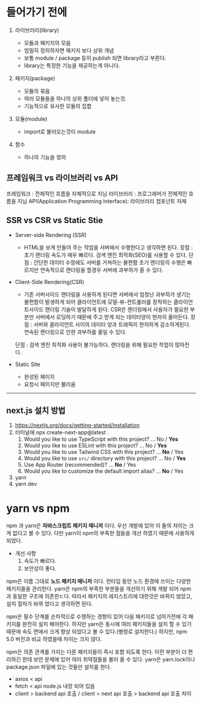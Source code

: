 # 들어가기 전에

1. 라이브러리(library)
    - 모듈과 패키지의 모음
    - 엄밀히 정의하자면 패키지 보다 상위 개념
    - 보통 module / package 등이 publish 되면 library라고 부른다.
    - library는 특정한 기능을 제공하는게 아니다.

2. 패키지(package)
    - 모듈의 묶음 
    - 여러 모듈들을 하나의 상위 폴더에 넣어 놓는것.
    - 기능적으로 유사한 모듈의 집합
    

3. 모듈(module)
    - import로 불러오는것이 module

4. 함수 
    - 하나의 기능을 정의 

## 프레임워크 vs 라이브러리 vs API
프레임워크 : 전체적인 흐름을 자체적으로 지님
라이브러리 : 프로그래머가 전체적인 흐름을 지님
API(Application Programming Interface): 라이브러리 컴포넌트 자체 

## SSR vs CSR vs Static Stie
- Server-side Rendering (SSR)
    - HTML을 보게 만들어 주는 작업을 서버에서 수행한다고 생각하면 된다. 
    장점 : 초기 랜더링 속도가 매우 빠르다.
          검색 엔진 최적화(SEO)를 사용할 수 있다.
    단점 : 간단한 데이터 수정에도 서버를 거쳐하는 불편함
          초기 랜더링의 수행은 빠르지만 연속적으로 랜더링을 할경우 서버에 과부하가 올 수 있다.

- Client-Side Rendering(CSR)
    - 기존 서버사이드 랜더링을 사용하게 된다면 서버에서 엄청난 과부하가 생기는 불편함이 발생하게 되어 클라이언트에 모델-뷰-컨트롤러를 장착하는 클라이언트사이드 랜더링 기술이 발달하게 된다.
    CSR은 랜더링에서 사용자가 필요한 부분만 서버에서 로딩하기 때문에 주고 받게 되는 데이터양이 현저히 줄어든다.
    장점 : 서버와 클라이언트 사이의 데이터 양과 트래픽이    현저하게 감소하게된다.
          연속된 랜더링으로 인한 과부하를 줄일 수 있다.

    단점 : 검색 엔진 최적화 사용이 불가능하다.
          랜더링을 위해 필요한 작업이 많아진다.
- Static Site 
    - 완성된 페이지  
    - 요청시 페이지만 불러옴

---
## next.js 설치 방법  
1. <https://nextjs.org/docs/getting-started/installation>
2. 터미널에 npx create-next-app@latest .
    1. Would you like to use TypeScript with this project? … No / __Yes__
    2. Would you like to use ESLint with this project? … No / __Yes__
    3. Would you like to use Tailwind CSS with this project? … __No__ / Yes
    4. Would you like to use `src/` directory with this project? … No / __Yes__
    5. Use App Router (recommended)? … __No__ / Yes
    6. Would you like to customize the default import alias? … __No__ / Yes
3. yarn
4. yarn dev


# yarn vs npm
npm 과 yarn은 __자바스크립트 패키지 매니저__ 이다.
우선 개발에 있어 이 둘의 차이는 크게 없다고 볼 수 있다. 다만 yarn이 npm의 부족한 점들을 개선 하였기 때문에 사용하게 되었다. 
    
- 개선 사항
    1. 속도가 빠르다.
    2. 보안성이 좋다.

npm은 이름 그대로 __노드 패키지 매니저__ 이다. 런타임 동안 노드 환경에 쓰이는 다양한 패키지들을 관리한다. 
yarn은 npm의 부족한 부분들을 개선하기 위해 개발 되어 npm과 동일한 구조에 의존한ㄷ다. 따라서 패키지의 레지스트리에 대한것은 바뀌지 않았고, 설치 절차가 바뀌 었다고 생각하면 된다.

npm은 필수 단계를 순차적으로 수행하는 경향이 있어 다음 패키지로 넘어가전에 각 패키지를 완전히 설치 해야한다. 하지만 yarn은 동시에 여러 패키지들을 설치 할 수 있기 때문에 속도 면에서 크게 향상 되었다고 볼 수 있다.(병령로 설치한다.) 
하지만, npm 5.0 버전과 비교 하였을때 차이는 크지 않다.

npm은 의존 관계를 가지는 다른 패키지들이 즉시 포함 되도록 한다.
이런 부분이 더 편리하긴 한데 보안 문제에 있어 여러 취약점들을 불러 올 수 있다.
yarn은 yarn.lock이나 package.json 파일에 있는 것들만 설치를 한다.



- axios < api 
- fetch < api node.js 내장 되어 있음
- client > backend api 호출 / client > next api 호출 > backend api 호출  차이 

